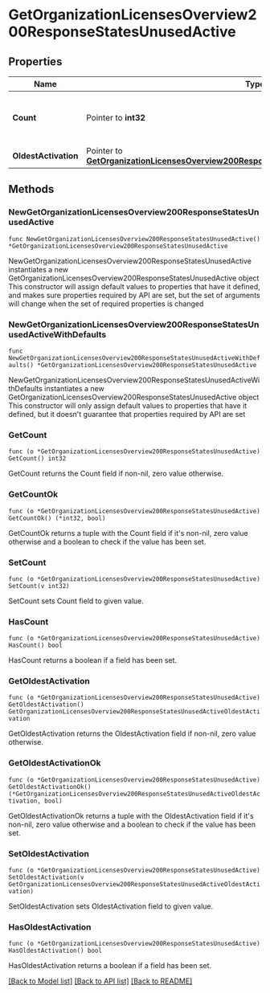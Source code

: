 # GetOrganizationLicensesOverview200ResponseStatesUnusedActive

## Properties

Name | Type | Description | Notes
------------ | ------------- | ------------- | -------------
**Count** | Pointer to **int32** | The number of unused, active licenses | [optional] 
**OldestActivation** | Pointer to [**GetOrganizationLicensesOverview200ResponseStatesUnusedActiveOldestActivation**](GetOrganizationLicensesOverview200ResponseStatesUnusedActiveOldestActivation.md) |  | [optional] 

## Methods

### NewGetOrganizationLicensesOverview200ResponseStatesUnusedActive

`func NewGetOrganizationLicensesOverview200ResponseStatesUnusedActive() *GetOrganizationLicensesOverview200ResponseStatesUnusedActive`

NewGetOrganizationLicensesOverview200ResponseStatesUnusedActive instantiates a new GetOrganizationLicensesOverview200ResponseStatesUnusedActive object
This constructor will assign default values to properties that have it defined,
and makes sure properties required by API are set, but the set of arguments
will change when the set of required properties is changed

### NewGetOrganizationLicensesOverview200ResponseStatesUnusedActiveWithDefaults

`func NewGetOrganizationLicensesOverview200ResponseStatesUnusedActiveWithDefaults() *GetOrganizationLicensesOverview200ResponseStatesUnusedActive`

NewGetOrganizationLicensesOverview200ResponseStatesUnusedActiveWithDefaults instantiates a new GetOrganizationLicensesOverview200ResponseStatesUnusedActive object
This constructor will only assign default values to properties that have it defined,
but it doesn't guarantee that properties required by API are set

### GetCount

`func (o *GetOrganizationLicensesOverview200ResponseStatesUnusedActive) GetCount() int32`

GetCount returns the Count field if non-nil, zero value otherwise.

### GetCountOk

`func (o *GetOrganizationLicensesOverview200ResponseStatesUnusedActive) GetCountOk() (*int32, bool)`

GetCountOk returns a tuple with the Count field if it's non-nil, zero value otherwise
and a boolean to check if the value has been set.

### SetCount

`func (o *GetOrganizationLicensesOverview200ResponseStatesUnusedActive) SetCount(v int32)`

SetCount sets Count field to given value.

### HasCount

`func (o *GetOrganizationLicensesOverview200ResponseStatesUnusedActive) HasCount() bool`

HasCount returns a boolean if a field has been set.

### GetOldestActivation

`func (o *GetOrganizationLicensesOverview200ResponseStatesUnusedActive) GetOldestActivation() GetOrganizationLicensesOverview200ResponseStatesUnusedActiveOldestActivation`

GetOldestActivation returns the OldestActivation field if non-nil, zero value otherwise.

### GetOldestActivationOk

`func (o *GetOrganizationLicensesOverview200ResponseStatesUnusedActive) GetOldestActivationOk() (*GetOrganizationLicensesOverview200ResponseStatesUnusedActiveOldestActivation, bool)`

GetOldestActivationOk returns a tuple with the OldestActivation field if it's non-nil, zero value otherwise
and a boolean to check if the value has been set.

### SetOldestActivation

`func (o *GetOrganizationLicensesOverview200ResponseStatesUnusedActive) SetOldestActivation(v GetOrganizationLicensesOverview200ResponseStatesUnusedActiveOldestActivation)`

SetOldestActivation sets OldestActivation field to given value.

### HasOldestActivation

`func (o *GetOrganizationLicensesOverview200ResponseStatesUnusedActive) HasOldestActivation() bool`

HasOldestActivation returns a boolean if a field has been set.


[[Back to Model list]](../README.md#documentation-for-models) [[Back to API list]](../README.md#documentation-for-api-endpoints) [[Back to README]](../README.md)


